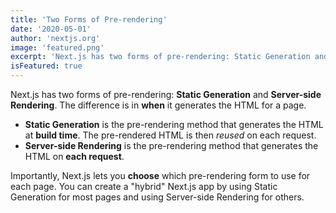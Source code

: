 ```yaml
---
title: 'Two Forms of Pre-rendering'
date: '2020-05-01'
author: 'nextjs.org'
image: 'featured.png'
excerpt: 'Next.js has two forms of pre-rendering: Static Generation and Server-side Rendering. The difference is in when it generates the HTML for a page.'
isFeatured: true
---
```


Next.js has two forms of pre-rendering: **Static Generation** and **Server-side Rendering**. The difference is in **when** it generates the HTML for a page.

- **Static Generation** is the pre-rendering method that generates the HTML at **build time**. The pre-rendered HTML is then _reused_ on each request.
- **Server-side Rendering** is the pre-rendering method that generates the HTML on **each request**.

Importantly, Next.js lets you **choose** which pre-rendering form to use for each page. You can create a "hybrid" Next.js app by using Static Generation for most pages and using Server-side Rendering for others.